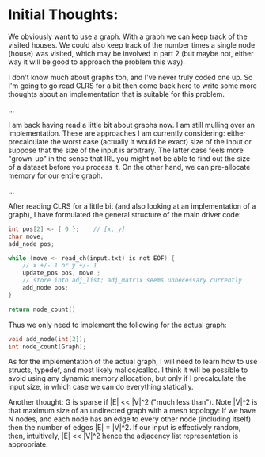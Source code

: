 # Initial Thoughts:
We obviously want to use a graph. With a graph we can keep track of the visited
houses. We could also keep track of the number times a single node (house) was
visited, which may be involved in part 2 (but maybe not, either way it will be
good to approach the problem this way).

I don't know much about graphs tbh, and I've never truly coded one up. So I'm
going to go read CLRS for a bit then come back here to write some more thoughts
about an implementation that is suitable for this problem.

...

I am back having read a little bit about graphs now. I am still mulling over an
implementation. These are approaches I am currently considering: either
precalculate the worst case (actually it would be exact) size of the input or
suppose that the size of the input is arbitrary. The latter case feels more
"grown-up" in the sense that IRL you might not be able to find out the size of
a dataset before you process it. On the other hand, we can pre-allocate memory
for our entire graph.

...

After reading CLRS for a little bit (and also looking at an implementation of a
graph), I have formulated the general structure of the main driver code:

```c
int pos[2] <- { 0 };    // [x, y]
char move;
add_node pos;

while (move <- read_ch(input.txt) is not EOF) {
    // x +/- 1 or y +/- 1
    update_pos pos, move ;
    // store into adj_list; adj_matrix seems unnecessary currently
    add_node pos; 
}

return node_count()
```
Thus we only need to implement the following for the actual graph:
```c
void add_node(int[2]);
int node_count(Graph);
```
As for the implementation of the actual graph, I will need to learn how to use
structs, typedef, and most likely malloc/calloc. I think it will be possible to
avoid using any dynamic memory allocation, but only if I precalculate the input
size, in which case we can do everything statically.

Another thought: G is sparse if |E| << |V|^2 ("much less than"). Note |V|^2 is
that maximum size of an undirected graph with a mesh topology:
    If we have N nodes, and each node has an edge to every other node
    (including itself) then the number of edges |E| = |V|^2.
If our input is effectively random, then, intuitively, |E| << |V|^2 hence the
adjacency list representation is appropriate.
